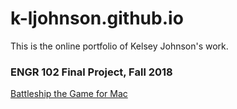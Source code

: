 # k-ljohnson.github.io
This is the online portfolio of Kelsey Johnson's work.

### ENGR 102 Final Project, Fall 2018
[Battleship the Game for Mac](https://github.com/K-LJohnson/k-ljohnson.github.io/blob/main/Battleship%20the%20Game%20for%20Mac.py)
